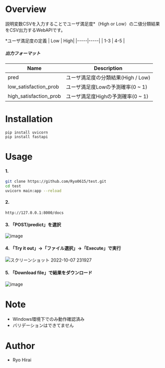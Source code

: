 # Overview
説明変数CSVを入力することでユーザ満足度*（High or Low）の二値分類結果をCSV出力するWebAPIです。

*ユーザ満足度の定義
| Low | High|
|-----|-----|
| 1-3 | 4-5 |

##### 出力フォーマット
|Name|Description|
|---|---|
|pred|ユーザ満足度の分類結果(High / Low)|
|low_satisfaction_prob|ユーザ満足度Lowの予測確率(0 ~ 1)|
|high_satisfaction_prob|ユーザ満足度Highの予測確率(0 ~ 1)|

# Installation
```
pip install uvicorn
pip install fastapi
```
# Usage
#### 1.

```bash
git clone https://github.com/Ryo0615/test.git
cd test
uvicorn main:app --reload
```

#### 2. 
```
http://127.0.0.1:8000/docs
```

#### 3. 「POST/predict」を選択
![image](https://user-images.githubusercontent.com/55380019/194704790-37ebea75-6272-4b5a-8cf4-7a6dfed0d3db.png)

#### 4. 「Try it out」→「ファイル選択」→「Execute」で実行
![スクリーンショット 2022-10-07 231927](https://user-images.githubusercontent.com/55380019/194576353-8d56c8d7-e088-4d0a-ab8c-fb4328bea144.png)

#### 5. 「Download file」で結果をダウンロード
![image](https://user-images.githubusercontent.com/55380019/194704901-d3d40202-1814-43d3-b8dd-3e4e16ff51b5.png)

# Note
- Windows環境下でのみ動作確認済み
- バリデーションはできてません

# Author
* Ryo Hirai

